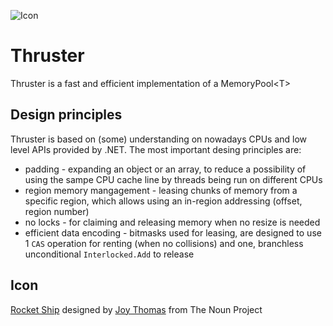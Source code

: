 ![Icon](https://raw.githubusercontent.com/Scooletz/Thruster/master/package_icon.png)

# Thruster
Thruster is a fast and efficient implementation of a MemoryPool&lt;T>

## Design principles
Thruster is based on (some) understanding on nowadays CPUs and low level APIs provided by .NET. The most important desing principles are:
- padding - expanding an object or an array, to reduce a possibility of using the sampe CPU cache line by threads being run on different CPUs
- region memory mangagement - leasing chunks of memory from a specific region, which allows using an in-region addressing (offset, region number)
- no locks - for claiming and releasing memory when no resize is needed
- efficient data encoding - bitmasks used for leasing, are designed to use 1 `CAS` operation for renting (when no collisions) and one, branchless unconditional `Interlocked.Add` to release

## Icon

[Rocket Ship](https://thenounproject.com/term/rocket-ship/152486/) designed by [Joy Thomas](https://thenounproject.com/jthomas/) from The Noun Project

